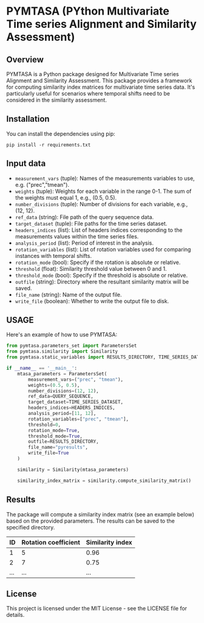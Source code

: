 # PYMTASA (PYthon Multivariate Time series Alignment and Similarity Assessment)

## Overview

PYMTASA is a Python package designed for Multivariate Time series Alignment and Similarity Assessment. This package provides a framework for computing similarity index matrices for multivariate time series data. It's particularly useful for scenarios where temporal shifts need to be considered in the similarity assessment.

## Installation

You can install the dependencies using pip:

```plaintext
pip install -r requirements.txt
```

## Input data

- `measurement_vars` (tuple): Names of the measurements variables to use, e.g. ("prec","tmean").
- `weights` (tuple): Weights for each variable in the range 0-1. The sum of the weights must equal 1, e.g., (0.5, 0.5).
- `number_divisions` (tuple): Number of divisions for each variable, e.g., (12, 12).
- `ref_data` (string): File path of the query sequence data.
- `target_dataset` (tuple): File paths for the time series dataset.
- `headers_indices` (list): List of headers indices corresponding to the measurements values within the time series files.
- `analysis_period` (list): Period of interest in the analysis.
- `rotation_variables` (list): List of rotation variables used for comparing instances with temporal shifts.
- `rotation_mode` (bool): Specify if the rotation is absolute or relative.
- `threshold` (float): Similarity threshold value between 0 and 1.
- `threshold_mode` (bool): Specify if the threshold is absolute or relative.
- `outfile` (string): Directory where the resultant similarity matrix will be saved.
- `file_name` (string): Name of the output file.
- `write_file` (boolean): Whether to write the output file to disk.

## USAGE

Here's an example of how to use PYMTASA:

```python
from pymtasa.parameters_set import ParametersSet
from pymtasa.similarity import Similarity
from pymtasa.static_variables import RESULTS_DIRECTORY, TIME_SERIES_DATASET, QUERY_SEQUENCE, HEADERS_INDICES

if __name__ == '__main__':
    mtasa_parameters = ParametersSet(
        measurement_vars=("prec", "tmean"),
        weights=(0.5, 0.5),
        number_divisions=(12, 12),
        ref_data=QUERY_SEQUENCE,
        target_dataset=TIME_SERIES_DATASET,
        headers_indices=HEADERS_INDICES,
        analysis_period=[11, 12],
        rotation_variables=["prec", "tmean"],
        threshold=0,
        rotation_mode=True,
        threshold_mode=True,
        outfile=RESULTS_DIRECTORY,
        file_name="pyresults",
        write_file=True
    )

    similarity = Similarity(mtasa_parameters)

    similarity_index_matrix = similarity.compute_similarity_matrix()
```

## Results
The package will compute a similarity index matrix (see an example below) based on the provided parameters. The results can be saved to the specified directory.

| ID      | Rotation coefficient | Similarity index |
| ----------- | ----------- | ----------- |
| 1      | 5       | 0.96      |
| 2   | 7        | 0.75        |
... | ... | ... |

## License
This project is licensed under the MIT License - see the LICENSE file for details.
